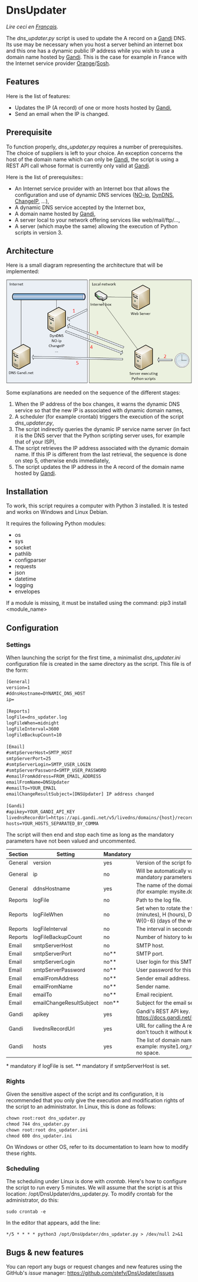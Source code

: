 # DnsUpdater

_Lire ceci en [Français](README.fr.md)._

The _dns_updater.py_ script is used to update the A record on a [Gandi](https://www.gandi.net) DNS. Its use may be necessary when you host a server behind an internet box and this one has a dynamic public IP address while you wish to use a domain name hosted by [Gandi](https://www.gandi.net). This is the case for example in France with the Internet service provider [Orange](https://www.orange.fr)/[Sosh](https://www.sosh.fr).

## Features

Here is the list of features:

- Updates the IP (A record) of one or more hosts hosted by [Gandi](https://www.gandi.net),
- Send an email when the IP is changed.

## Prerequisite

To function properly, _dns_updater.py_ requires a number of prerequisites. The choice of suppliers is left to your choice. An exception concerns the host of the domain name which can only be [Gandi](https://www.gandi.net), the script is using a REST API call whose format is currently only valid at [Gandi](https://www.gandi.net).

Here is the list of prerequisites::

- An Internet service provider with an Internet box that allows the configuration and use of dynamic DNS services ([NO-ip](https://www.noip.com/), [DynDNS](http://www.dyndns.fr/), [ChangeIP](https://www.changeip.com/), ...),
- A dynamic DNS service accepted by the Internet box,
- A domain name hosted by [Gandi](https://www.gandi.net),
- A server local to your network offering services like web/mail/ftp/...,
- A server (which maybe the same) allowing the execution of Python scripts in version 3.

## Architecture

Here is a small diagram representing the architecture that will be implemented:

![alt](images/architecture-en.png "Architecture diagram")

Some explanations are needed on the sequence of the different stages:

1. When the IP address of the box changes, it warns the dynamic DNS service so that the new IP is associated with dynamic domain names,
2. A scheduler (for example crontab) triggers the execution of the script _dns_updater.py_,
3. The script indirectly queries the dynamic IP service name server (in fact it is the DNS server that the Python scripting server uses, for example that of your ISP),
4. The script retrieves the IP address associated with the dynamic domain name. If this IP is different from the last retrieval, the sequence is done on step 5, otherwise ends immediately,
5. The script updates the IP address in the A record of the domain name hosted by [Gandi](https://www.gandi.net).

## Installation

To work, this script requires a computer with Python 3 installed. It is tested and works on Windows and Linux Debian.

It requires the following Python modules:

- os
- sys
- socket
- pathlib
- configparser
- requests
- json
- datetime
- logging
- envelopes

If a module is missing, it must be installed using the command: pip3 install <module_name>

## Configuration

### Settings

When launching the script for the first time, a minimalist _dns_updater.ini_ configuration file is created in the same directory as the script. This file is of the form:

```
[General]
version=1
#ddnsHostname=DYNAMIC_DNS_HOST
ip=

[Reports]
logFile=dns_updater.log
logFileWhen=midnight
logFileInterval=3600
logFileBackupCount=10

[Email]
#smtpServerHost=SMTP_HOST
smtpServerPort=25
#smtpServerLogin=SMTP_USER_LOGIN
#smtpServerPassword=SMTP_USER_PASSWORD
#emailFromAddress=FROM_EMAIL_ADDRESS
emailFromName=DNSUpdater
#emailTo=YOUR_EMAIL
emailChangeResultSubject=[DNSUpdater] IP address changed

[Gandi]
#apikey=YOUR_GANDI_API_KEY
livednsRecordUrl=https://api.gandi.net/v5/livedns/domains/{host}/records/%%40/A
hosts=YOUR_HOSTS_SEPARATED_BY_COMMA
```

The script will then end and stop each time as long as the mandatory parameters have not been valued and uncommented.

| Section | Setting                  | Mandatory | Description                                                                                                                                                                                |
| ------- | ------------------------ | --------- | ------------------------------------------------------------------------------------------------------------------------------------------------------------------------------------------ |
| General | version                  | yes       | Version of the script for this INI file.                                                                                                                                                   |
| General | ip                       | no        | Will be automatically valued at the first launch when the mandatory parameters have been setted                                                                                            |
| General | ddnsHostname             | yes       | The name of the domain hosted in the dynamic domain service (for example: mysite.ddns.net)                                                                                                 |
| Reports | logFile                  | no        | Path to the log file.                                                                                                                                                                      |
| Reports | logFileWhen              | no        | Set when to rotate the file. The possible values are: S (seconds), M (minutes), H (hours), D (days), midnight (rotation at midnight) W{0-6} (days of the week starting with 0 for Monday). |
| Reports | logFileInterval          | no        | The interval in seconds, minutes, days, ....                                                                                                                                               |
| Reports | logFileBackupCount       | no        | Number of history to keep.                                                                                                                                                                 |
| Email   | smtpServerHost           | no        | SMTP host.                                                                                                                                                                                 |
| Email   | smtpServerPort           | no\*\*    | SMTP port.                                                                                                                                                                                 |
| Email   | smtpServerLogin          | no\*\*    | User login for this SMTP server.                                                                                                                                                           |
| Email   | smtpServerPassword       | no\*\*    | User password for this SMTP server.                                                                                                                                                        |
| Email   | emailFromAddress         | no\*\*    | Sender email address.                                                                                                                                                                      |
| Email   | emailFromName            | no\*\*    | Sender name.                                                                                                                                                                               |
| Email   | emailTo                  | no\*\*    | Email recipient.                                                                                                                                                                           |
| Email   | emailChangeResultSubject | non\*\*   | Subject for the email sent when the IP address is changed.                                                                                                                                 |
| Gandi   | apikey                   | yes       | Gandi's REST API key. Refer to page https://docs.gandi.net/en/domain_names/advanced_users/api.html                                                                                         |
| Gandi   | livednsRecordUrl         | yes       | URL for calling the A record update service at Gandi. Normally we don't touch it without knowing what we're doing                                                                          |
| Gandi   | hosts                    | yes       | The list of domain names at Gandi separated by commas (for example: mysite1.org,mysite2.net,mysite3.com). There should be no space.                                                        |

\* mandatory if logFile is set.
\*\* mandatory if smtpServerHost is set.

### Rights

Given the sensitive aspect of the script and its configuration, it is recommended that you only give the execution and modification rights of the script to an administrator. In Linux, this is done as follows:

```
chown root:root dns_updater.py
chmod 744 dns_updater.py
chown root:root dns_updater.ini
chmod 600 dns_updater.ini
```

On Windows or other OS, refer to its documentation to learn how to modify these rights.

### Scheduling

The scheduling under Linux is done with _crontab_. Here's how to configure the script to run every 5 minutes. We will assume that the script is at this location: /opt/DnsUpdater/dns_updater.py. To modify crontab for the administrator, do this:

```
sudo crontab -e
```

In the editor that appears, add the line:

```
*/5 * * * * python3 /opt/DnsUpdater/dns_updater.py > /dev/null 2>&1
```

## Bugs & new features

You can report any bugs or request changes and new features using the GitHub's _issue_ manager: https://github.com/stefv/DnsUpdater/issues
